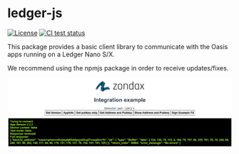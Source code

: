 # ledger-js

[![License](https://img.shields.io/badge/License-Apache%202.0-blue.svg)](https://opensource.org/licenses/Apache-2.0)
[![CI test status][github-ci-tests-badge]][github-ci-tests-link]

<!-- markdownlint-disable line-length -->
[github-ci-tests-badge]: https://github.com/oasisprotocol/ledger-js/workflows/ci-tests/badge.svg
[github-ci-tests-link]: https://github.com/oasisprotocol/ledger-js/actions?query=workflow:ci-tests+branch:master
<!-- markdownlint-enable line-length -->

This package provides a basic client library to communicate with the Oasis apps running on a Ledger Nano S/X.

We recommend using the npmjs package in order to receive updates/fixes.

![Example](docs/example.png)
